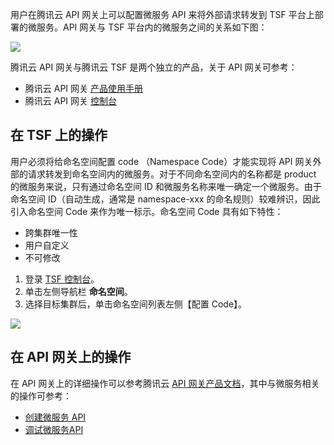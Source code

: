 用户在腾讯云 API 网关上可以配置微服务 API 来将外部请求转发到 TSF 平台上部署的微服务。API 网关与 TSF 平台内的微服务之间的关系如下图：

![](https://main.qcloudimg.com/raw/efc43843783e9bd53afde3497abe14b1.png)





腾讯云 API 网关与腾讯云 TSF 是两个独立的产品，关于 API 网关可参考：

- 腾讯云 API 网关 [产品使用手册](https://cloud.tencent.com/document/product/628)
- 腾讯云 API 网关 [控制台](https://console.cloud.tencent.com/apigateway)

## 在 TSF 上的操作

用户必须将给命名空间配置 code （Namespace Code）才能实现将 API 网关外部的请求转发到命名空间内的微服务。对于不同命名空间内的名称都是 product 的微服务来说，只有通过命名空间 ID 和微服务名称来唯一确定一个微服务。由于命名空间 ID（自动生成，通常是 namespace-xxx 的命名规则）较难辨识，因此引入命名空间 Code 来作为唯一标示。命名空间 Code 具有如下特性：

- 跨集群唯一性
- 用户自定义
- 不可修改


1. 登录 [TSF 控制台](https://console.cloud.tencent.com/apigateway)。
2. 单击左侧导航栏 **命名空间**。
3. 选择目标集群后，单击命名空间列表左侧【配置 Code】。

![](https://main.qcloudimg.com/raw/79b6fc71f3c86f66173083d3b4051285.png)



## 在 API 网关上的操作

在 API 网关上的详细操作可以参考腾讯云 [API 网关产品文档](https://cloud.tencent.com/document/product/628)，其中与微服务相关的操作可参考：

- [创建微服务 API](https://cloud.tencent.com/document/product/628/17561)
- [调试微服务API](https://cloud.tencent.com/document/product/628/17562)


